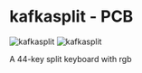 # kafkasplit - PCB

![kafkasplit](https://i.imgur.com/fqxZGeHh.jpg)
![kafkasplit](https://imgur.com/FH3ybuTh.jpg)


A 44-key split keyboard with rgb